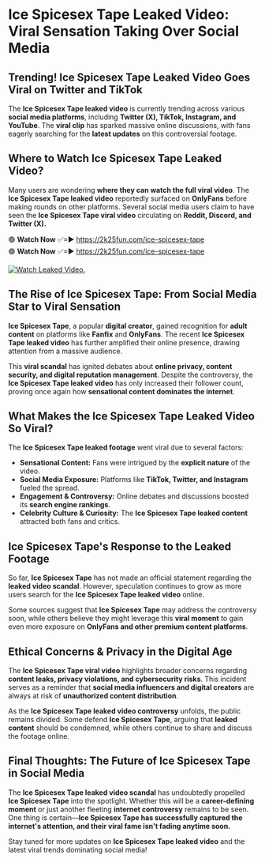 # Ice Spicesex Tape Leaked Video: Viral Sensation Taking Over Social Media

## **Trending! Ice Spicesex Tape Leaked Video Goes Viral on Twitter and TikTok**
The **Ice Spicesex Tape leaked video** is currently trending across various **social media platforms**, including **Twitter (X), TikTok, Instagram, and YouTube**. The **viral clip** has sparked massive online discussions, with fans eagerly searching for the **latest updates** on this controversial footage.

## **Where to Watch Ice Spicesex Tape Leaked Video?**
Many users are wondering **where they can watch the full viral video**. The **Ice Spicesex Tape leaked video** reportedly surfaced on **OnlyFans** before making rounds on other platforms. Several social media users claim to have seen the **Ice Spicesex Tape viral video** circulating on **Reddit, Discord, and Twitter (X).**

🟢 **Watch Now** ✅=► https://2k25fun.com/ice-spicesex-tape  
🟢 **Watch Now** ✅=► https://2k25fun.com/ice-spicesex-tape  

[![Watch Leaked Video.](https://miro.medium.com/v2/resize:fit:828/format:webp/1*cilzJN44JGOrTw9NJCrNHA.gif "Watch Leaked Video")](https://2k25fun.com/ice-spicesex-tape)

## **The Rise of Ice Spicesex Tape: From Social Media Star to Viral Sensation**
**Ice Spicesex Tape**, a popular **digital creator**, gained recognition for **adult content** on platforms like **Fanfix** and **OnlyFans**. The recent **Ice Spicesex Tape leaked video** has further amplified their online presence, drawing attention from a massive audience.

This **viral scandal** has ignited debates about **online privacy, content security, and digital reputation management**. Despite the controversy, the **Ice Spicesex Tape leaked video** has only increased their follower count, proving once again how **sensational content dominates the internet**.

## **What Makes the Ice Spicesex Tape Leaked Video So Viral?**
The **Ice Spicesex Tape leaked footage** went viral due to several factors:
- **Sensational Content:** Fans were intrigued by the **explicit nature** of the video.
- **Social Media Exposure:** Platforms like **TikTok, Twitter, and Instagram** fueled the spread.
- **Engagement & Controversy:** Online debates and discussions boosted its **search engine rankings**.
- **Celebrity Culture & Curiosity:** The **Ice Spicesex Tape leaked content** attracted both fans and critics.

## **Ice Spicesex Tape's Response to the Leaked Footage**
So far, **Ice Spicesex Tape** has not made an official statement regarding the **leaked video scandal**. However, speculation continues to grow as more users search for the **Ice Spicesex Tape leaked video** online.

Some sources suggest that **Ice Spicesex Tape** may address the controversy soon, while others believe they might leverage this **viral moment** to gain even more exposure on **OnlyFans and other premium content platforms**.

## **Ethical Concerns & Privacy in the Digital Age**
The **Ice Spicesex Tape viral video** highlights broader concerns regarding **content leaks, privacy violations, and cybersecurity risks**. This incident serves as a reminder that **social media influencers and digital creators** are always at risk of **unauthorized content distribution**.

As the **Ice Spicesex Tape leaked video controversy** unfolds, the public remains divided. Some defend **Ice Spicesex Tape**, arguing that **leaked content** should be condemned, while others continue to share and discuss the footage online.

## **Final Thoughts: The Future of Ice Spicesex Tape in Social Media**
The **Ice Spicesex Tape leaked video scandal** has undoubtedly propelled **Ice Spicesex Tape** into the spotlight. Whether this will be a **career-defining moment** or just another fleeting **internet controversy** remains to be seen. One thing is certain—**Ice Spicesex Tape has successfully captured the internet's attention, and their viral fame isn't fading anytime soon.**

Stay tuned for more updates on **Ice Spicesex Tape leaked video** and the latest viral trends dominating social media!